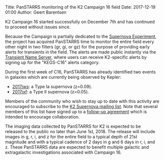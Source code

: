 Title: PanSTARRS monitoring of the K2 Campaign 16 field
Date: 2017-12-19 01:00
Author: Geert Barentsen

K2 Campaign 16 started successfully on December 7th
and has continued to proceed without issues since.

Because the Campaign is partially dedicated to the
<a href="/supernova-experiment">Supernova Experiment</a>,
the project has acquired PanSTARRS time to monitor
the entire field every other night in two filters (gr, gi, or gz)
for the purpose of providing early alerts for transients in the field.
The alerts are made public instantly via the 
<a href="https://wis-tns.weizmann.ac.il">Transient Name Server</a>,
where users can receive K2-specific alerts by signing up for the "KEGS-C16" alerts category.

During the first week of C16,
PanSTARRS has already identified two events in galaxies
which are currently being observed by Kepler:

* [2017iws](https://wis-tns.weizmann.ac.il/object/2017iws): a Type Ia supernova (z=0.09).
* [2017ixf](https://wis-tns.weizmann.ac.il/object/2017ixf): a Type II supernova (z=0.05).

Members of the community who wish to stay up to date
with this activity are encouraged to subscribe to the 
<a href="https://groups.google.com/forum/#!forum/k2sn">K2 Supernova mailing list</a>. 
Note that several members of this list have signed up to a <a href="
https://docs.google.com/document/d/1MKlyjkV8TQwwuUQiQtcrP_P9H3PWYDUjgbKVk37z19Q
">follow-up agreement</a> which is intended to encourage collaboration.

The imaging data collected by PanSTARRS for K2 is expected to be released
to the public no later than June 1st, 2018.
The release will include images in g, r, i, and z
for the entire field to a typical depth of 21st magnitude
and with a typical cadence of 2 days in g and 6 days in r, i, and z.
These PanSTARRS data are expected to benefit multiple galactic and extragalactic investigations associated with Campaign 16.

